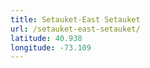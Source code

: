 ```yaml
---
title: Setauket-East Setauket
url: /setauket-east-setauket/
latitude: 40.938
longitude: -73.109
---
```

